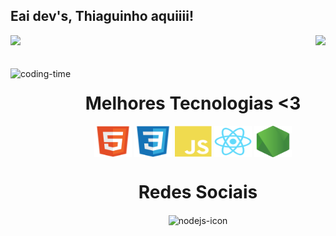 ## Eai dev's, Thiaguinho aquiiii!

<div>
  
  <img  height="180em" src="https://github-readme-stats.vercel.app/api?username=Thiagodevth&show_icons=true&theme=midnight-purple&include_all_commits=true&count_private=true"/>
  <img align="right" height="180em" src="https://github-readme-stats.vercel.app/api/top-langs/?username=Thiagodevth&layout=compact&langs_count=16&theme=great-gatsby"/>
</div>
<br>

<div  align="center"> 
  <div style="display: inline_block"><br>
    <img align="left" height="250" alt="coding-time" src="code.gif">
    <h1 align="center">Melhores Tecnologias <3</h1>
    <img align="center" height="50" width="60" alt="html-icon" src="https://raw.githubusercontent.com/devicons/devicon/master/icons/html5/html5-original.svg">
    <img align="center" height="50" width="60" alt="css-icon" src="https://raw.githubusercontent.com/devicons/devicon/master/icons/css3/css3-original.svg">
    <img align="center" height="50" width="60" alt="js-icon"  src="https://raw.githubusercontent.com/devicons/devicon/master/icons/javascript/javascript-plain.svg">
    <img align="center" height="50" width="60" alt="react-icon" src="https://raw.githubusercontent.com/devicons/devicon/master/icons/react/react-original.svg">
    <img align="center" height="50" width="60" alt="nodejs-icon" src="https://raw.githubusercontent.com/devicons/devicon/master/icons/nodejs/nodejs-original.svg">
   
   </div>
    
  
  <h1 align="center">Redes Sociais</h1>
   <img align="center" height="50" width="60" alt="nodejs-icon" src="https://img.shields.io/badge/LinkedIn-0077B5?style=for-the-badge&logo=linkedin&logoColor=white">
  
</div>
